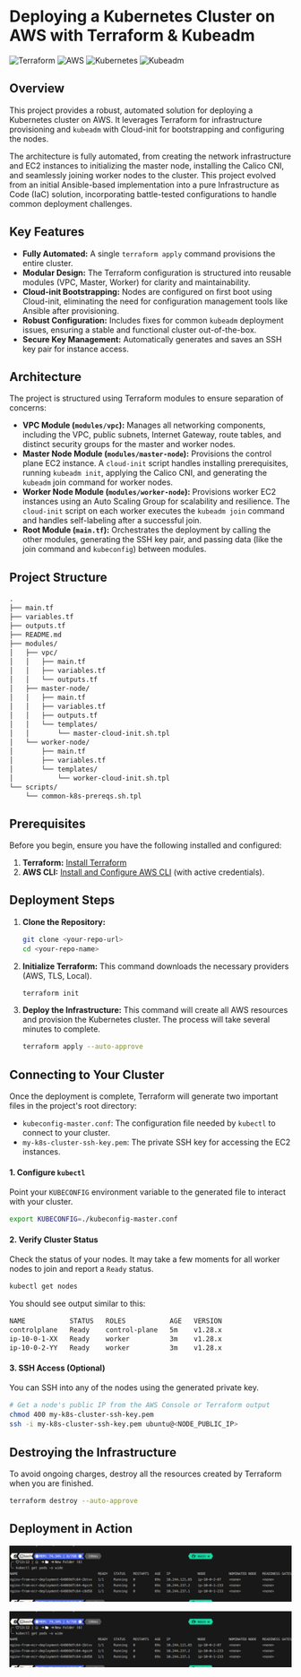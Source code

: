 
# Deploying a Kubernetes Cluster on AWS with Terraform & Kubeadm

![Terraform](https://img.shields.io/badge/Terraform-7B42BC?style=for-the-badge&logo=terraform&logoColor=white)
![AWS](https://img.shields.io/badge/AWS-232F3E?style=for-the-badge&logo=amazon-aws&logoColor=white)
![Kubernetes](https://img.shields.io/badge/Kubernetes-326CE5?style=for-the-badge&logo=kubernetes&logoColor=white)
![Kubeadm](https://img.shields.io/badge/Kubeadm-326CE5?style=for-the-badge&logo=kubernetes&logoColor=white)

## Overview

This project provides a robust, automated solution for deploying a Kubernetes cluster on AWS. It leverages Terraform for infrastructure provisioning and `kubeadm` with Cloud-init for bootstrapping and configuring the nodes.

The architecture is fully automated, from creating the network infrastructure and EC2 instances to initializing the master node, installing the Calico CNI, and seamlessly joining worker nodes to the cluster. This project evolved from an initial Ansible-based implementation into a pure Infrastructure as Code (IaC) solution, incorporating battle-tested configurations to handle common deployment challenges.

## Key Features

-   **Fully Automated:** A single `terraform apply` command provisions the entire cluster.
-   **Modular Design:** The Terraform configuration is structured into reusable modules (VPC, Master, Worker) for clarity and maintainability.
-   **Cloud-init Bootstrapping:** Nodes are configured on first boot using Cloud-init, eliminating the need for configuration management tools like Ansible after provisioning.
-   **Robust Configuration:** Includes fixes for common `kubeadm` deployment issues, ensuring a stable and functional cluster out-of-the-box.
-   **Secure Key Management:** Automatically generates and saves an SSH key pair for instance access.

## Architecture

The project is structured using Terraform modules to ensure separation of concerns:

-   **VPC Module (`modules/vpc`):** Manages all networking components, including the VPC, public subnets, Internet Gateway, route tables, and distinct security groups for the master and worker nodes.
-   **Master Node Module (`modules/master-node`):** Provisions the control plane EC2 instance. A `cloud-init` script handles installing prerequisites, running `kubeadm init`, applying the Calico CNI, and generating the `kubeadm` join command for worker nodes.
-   **Worker Node Module (`modules/worker-node`):** Provisions worker EC2 instances using an Auto Scaling Group for scalability and resilience. The `cloud-init` script on each worker executes the `kubeadm join` command and handles self-labeling after a successful join.
-   **Root Module (`main.tf`):** Orchestrates the deployment by calling the other modules, generating the SSH key pair, and passing data (like the join command and `kubeconfig`) between modules.

## Project Structure

```
.
├── main.tf
├── variables.tf
├── outputs.tf
├── README.md
├── modules/
│   ├── vpc/
│   │   ├── main.tf
│   │   ├── variables.tf
│   │   └── outputs.tf
│   ├── master-node/
│   │   ├── main.tf
│   │   ├── variables.tf
│   │   ├── outputs.tf
│   │   └── templates/
│   │       └── master-cloud-init.sh.tpl
│   └── worker-node/
│       ├── main.tf
│       ├── variables.tf
│       └── templates/
│           └── worker-cloud-init.sh.tpl
└── scripts/
    └── common-k8s-prereqs.sh.tpl
```

## Prerequisites

Before you begin, ensure you have the following installed and configured:
1.  **Terraform:** [Install Terraform](https://learn.hashicorp.com/tutorials/terraform/install-cli)
2.  **AWS CLI:** [Install and Configure AWS CLI](https://docs.aws.amazon.com/cli/latest/userguide/cli-chap-configure.html) (with active credentials).

## Deployment Steps

1.  **Clone the Repository:**
    ```bash
    git clone <your-repo-url>
    cd <your-repo-name>
    ```

2.  **Initialize Terraform:**
    This command downloads the necessary providers (AWS, TLS, Local).
    ```bash
    terraform init
    ```

3.  **Deploy the Infrastructure:**
    This command will create all AWS resources and provision the Kubernetes cluster. The process will take several minutes to complete.
    ```bash
    terraform apply --auto-approve
    ```

## Connecting to Your Cluster

Once the deployment is complete, Terraform will generate two important files in the project's root directory:
-   `kubeconfig-master.conf`: The configuration file needed by `kubectl` to connect to your cluster.
-   `my-k8s-cluster-ssh-key.pem`: The private SSH key for accessing the EC2 instances.

#### 1. Configure `kubectl`

Point your `KUBECONFIG` environment variable to the generated file to interact with your cluster.

```bash
export KUBECONFIG=./kubeconfig-master.conf
```

#### 2. Verify Cluster Status

Check the status of your nodes. It may take a few moments for all worker nodes to join and report a `Ready` status.

```bash
kubectl get nodes
```

You should see output similar to this:
```
NAME           STATUS   ROLES           AGE   VERSION
controlplane   Ready    control-plane   5m    v1.28.x
ip-10-0-1-XX   Ready    worker          3m    v1.28.x
ip-10-0-2-YY   Ready    worker          3m    v1.28.x
```

#### 3. SSH Access (Optional)

You can SSH into any of the nodes using the generated private key.

```bash
# Get a node's public IP from the AWS Console or Terraform output
chmod 400 my-k8s-cluster-ssh-key.pem
ssh -i my-k8s-cluster-ssh-key.pem ubuntu@<NODE_PUBLIC_IP>
```

## Destroying the Infrastructure

To avoid ongoing charges, destroy all the resources created by Terraform when you are finished.

```bash
terraform destroy --auto-approve
```

## Deployment in Action

![test](img/pasted%20file.png)

![Cluster Setup](img/pasted%20file.png)
